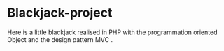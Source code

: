 # Blackjack-project
Here is a little blackjack realised in PHP with the programmation oriented Object and the design pattern MVC .

